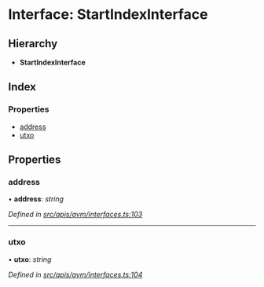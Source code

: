# Interface: StartIndexInterface

## Hierarchy

- **StartIndexInterface**

## Index

### Properties

- [address](avm_interfaces.startindexinterface#address)
- [utxo](avm_interfaces.startindexinterface#utxo)

## Properties

### address

• **address**: _string_

_Defined in [src/apis/avm/interfaces.ts:103](https://github.com/chain4travel/caminojs/blob/3883166/src/apis/avm/interfaces.ts#L103)_

---

### utxo

• **utxo**: _string_

_Defined in [src/apis/avm/interfaces.ts:104](https://github.com/chain4travel/caminojs/blob/3883166/src/apis/avm/interfaces.ts#L104)_
